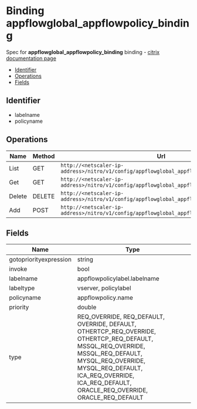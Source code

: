 # Binding appflowglobal_appflowpolicy_binding

Spec for **appflowglobal_appflowpolicy_binding** binding - [citrix documentation page](https://developer-docs.citrix.com/projects/netscaler-nitro-api/en/12.0/configuration/appflow/appflowglobal_appflowpolicy_binding/appflowglobal_appflowpolicy_binding/)

- [Identifier](#identifier)
- [Operations](#operations)
- [Fields](#fields)

## Identifier

- labelname
- policyname

## Operations

| Name | Method | Url |
|----|----|----|
| List | GET | `http://<netscaler-ip-address>/nitro/v1/config/appflowglobal_appflowpolicy_binding` |
| Get | GET | `http://<netscaler-ip-address>/nitro/v1/config/appflowglobal_appflowpolicy_binding/<name>` |
| Delete | DELETE | `http://<netscaler-ip-address>/nitro/v1/config/appflowglobal_appflowpolicy_binding/<name>` |
| Add | POST | `http://<netscaler-ip-address>/nitro/v1/config/appflowglobal_appflowpolicy_binding` |

## Fields

| Name | Type |
|----|----|
| gotopriorityexpression | string |
| invoke | bool |
| labelname | appflowpolicylabel.labelname |
| labeltype | vserver, policylabel |
| policyname | appflowpolicy.name |
| priority | double |
| type | REQ_OVERRIDE, REQ_DEFAULT, OVERRIDE, DEFAULT, OTHERTCP_REQ_OVERRIDE, OTHERTCP_REQ_DEFAULT, MSSQL_REQ_OVERRIDE, MSSQL_REQ_DEFAULT, MYSQL_REQ_OVERRIDE, MYSQL_REQ_DEFAULT, ICA_REQ_OVERRIDE, ICA_REQ_DEFAULT, ORACLE_REQ_OVERRIDE, ORACLE_REQ_DEFAULT |

